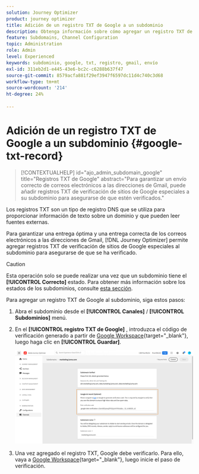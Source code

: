 ```yaml
---
solution: Journey Optimizer
product: journey optimizer
title: Adición de un registro TXT de Google a un subdominio
description: Obtenga información sobre cómo agregar un registro TXT de Google a un subdominio
feature: Subdomains, Channel Configuration
topic: Administration
role: Admin
level: Experienced
keywords: subdominio, google, txt, registro, gmail, envío
exl-id: 311eb2d1-e445-43e6-bc2c-c6288b637f47
source-git-commit: 8579acfa881f29ef3947f6597dc11d4c740c3d68
workflow-type: tm+mt
source-wordcount: '214'
ht-degree: 24%

---
```


# Adición de un registro TXT de Google a un subdominio {#google-txt-record}

>[!CONTEXTUALHELP]
>id="ajo_admin_subdomain_google"
>title="Registros TXT de Google"
>abstract="Para garantizar un envío correcto de correos electrónicos a las direcciones de Gmail, puede añadir registros TXT de verificación de sitios de Google especiales a su subdominio para asegurarse de que estén verificados."

Los registros TXT son un tipo de registro DNS que se utiliza para proporcionar información de texto sobre un dominio y que pueden leer fuentes externas.

Para garantizar una entrega óptima y una entrega correcta de los correos electrónicos a las direcciones de Gmail, [!DNL Journey Optimizer] permite agregar registros TXT de verificación de sitios de Google especiales al subdominio para asegurarse de que se ha verificado.

>[!CAUTION]
>
> Esta operación solo se puede realizar una vez que un subdominio tiene el **[!UICONTROL Correcto]** estado. Para obtener más información sobre los estados de los subdominios, consulte [esta sección](about-subdomain-delegation.md#access-delegated-subdomains).

Para agregar un registro TXT de Google al subdominio, siga estos pasos:

1. Abra el subdominio desde el **[!UICONTROL Canales]** / **[!UICONTROL Subdominios]** menú.

1. En el **[!UICONTROL registro TXT de Google]** , introduzca el código de verificación generado a partir de [Google Workspace](https://support.google.com/a/answer/183895){target="_blank"}<!--G Suite Admin tools-->, luego haga clic en **[!UICONTROL Guardar]**.

   ![](assets/subdomain-google-txt.png)

1. Una vez agregado el registro TXT, Google debe verificarlo. Para ello, vaya a [Google Workspace](https://support.google.com/a/answer/183895){target="_blank"}<!--G Suite Admin tools-->, luego inicie el paso de verificación.
